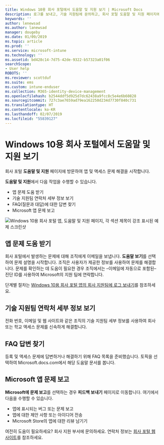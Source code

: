 ```yaml
---
title: Windows 10용 회사 포털에서 도움말 및 지원 보기 | Microsoft Docs
description: 로그를 보내고, 기술 지원팀에 문의하고, 회사 포털 도움말 및 지원 페이지에서 FAQ를 참조합니다.
keywords: ''
author: lenewsad
ms.author: lanewsad
manager: dougeby
ms.date: 01/09/2019
ms.topic: article
ms.prod: ''
ms.service: microsoft-intune
ms.technology: ''
ms.assetid: bd428c14-7d75-42de-9322-b57323a01f06
searchScope:
- User help
ROBOTS: ''
ms.reviewer: scottduf
ms.suite: ems
ms.custom: intune-enduser
ms.collection: M365-identity-device-management
ms.openlocfilehash: b2544ddf5d925d7dc62438a9fcc8c5e4e6b60828
ms.sourcegitcommit: 727c3ae7659ad79ea162250d234d7730f840c731
ms.translationtype: HT
ms.contentlocale: ko-KR
ms.lasthandoff: 02/07/2019
ms.locfileid: "55839127"
---
```

# <a name="get-help-and-support-in-company-portal-for-windows-10"></a>Windows 10용 회사 포털에서 도움말 및 지원 보기

회사 포털 **도움말 및 지원** 페이지에 방문하여 앱 및 액세스 문제 해결을 시작합니다.   

**도움말 및 지원**에서 다음 작업을 수행할 수 있습니다.  

* 앱 문제 도움 받기
* 기술 지원팀 연락처 세부 정보 보기
* FAQ(질문과 대답)에 대한 답변 찾기 
* Microsoft 앱 문제 보고

![Windows 10용 회사 포털 앱, 도움말 및 지원 페이지, 각 섹션 제목이 강조 표시된 예제 스크린샷](./media/1812_UCP_Help_Support_sections.png)  

## <a name="get-help-with-app-problems"></a>앱 문제 도움 받기

회사 포털에서 발생하는 문제에 대해 조직에게 이메일을 보냅니다. **도움말 보기**를 선택하여 문제 설명을 시작합니다. 조직은 사용자가 제공한 정보를 사용하여 문제를 해결합니다. 문제를 확인하는 데 도움이 필요한 경우 조직에서는 &ndash;이메일에 자동으로 포함된&ndash; 진단 ID를 사용하여 Microsoft의 지원 팀에 연락합니다.  

단계별 절차는 [Windows 10용 회사 포털 앱의 회사 지원팀에 로그 보내기](send-logs-to-your-it-admin-cp-windows.md)를 참조하세요.  

## <a name="view-helpdesk-contact-details"></a>기술 지원팀 연락처 세부 정보 보기  
전화 번호, 이메일 및 웹 사이트와 같은 조직의 기술 지원팀 세부 정보를 사용하여 회사 또는 학교 액세스 문제를 신속하게 해결합니다.  

## <a name="find-answers-to-frequently-asked-questions"></a>FAQ 답변 찾기  
등록 및 액세스 문제에 답변하거나 해결하기 위해 FAQ 목록을 준비했습니다. 토픽을 선택하여 Microsoft.docs.com에서 해당 도움말 문서를 봅니다.  

## <a name="report-app-problems-to-microsoft"></a>Microsoft 앱 문제 보고  
**Microsoft에 문제 보고**를 선택하는 경우 **피드백 보내기** 페이지로 이동합니다. 여기에서 다음을 수행할 수 있습니다.

* 앱에 표시되는 버그 또는 문제 보고  
* 앱에 대한 제안 사항 또는 아이디어 전송  
* Microsoft Store의 앱에 대한 리뷰 남기기   


여전히 도움이 필요하세요? 회사 지원 부서에 문의하세요. 연락처 정보는 [회사 포털 웹 사이트](https://go.microsoft.com/fwlink/?linkid=2010980)를 참조하세요.
